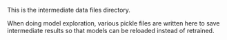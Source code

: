 This is the intermediate data files directory.

When doing model exploration, various pickle files are written here
to save intermediate results so that models can be reloaded instead
of retrained.
